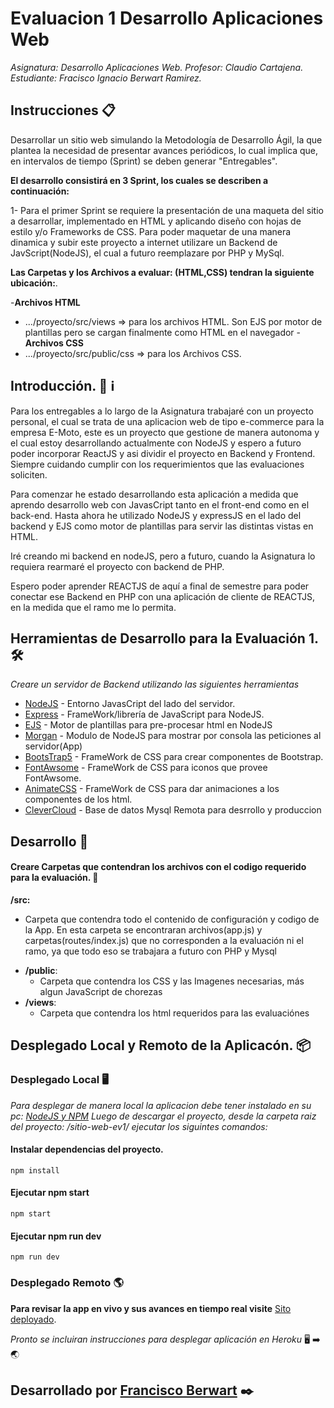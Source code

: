 # Evaluacion 1 Desarrollo Aplicaciones Web

_Asignatura: Desarrollo Aplicaciones Web.
Profesor: Claudio Cartajena.
Estudiante: Fracisco Ignacio Berwart Ramirez._



## Instrucciones 📋

Desarrollar un sitio web simulando la Metodología de Desarrollo Ágil, la que plantea la necesidad de presentar avances periódicos, lo cual implica que, en intervalos de tiempo (Sprint) se deben generar "Entregables".

**El desarrollo consistirá en 3 Sprint, los cuales se describen a continuación:**

1-
Para el primer Sprint se requiere la presentación de una maqueta del sitio a desarrollar, implementado en HTML y aplicando diseño con hojas de estilo y/o Frameworks de CSS.
Para poder maquetar de una manera dinamica y subir este proyecto a internet 
utilizare un Backend de JavScript(NodeJS), el cual a futuro reemplazare por PHP y MySql.

**Las Carpetas y  los Archivos a evaluar: (HTML,CSS) tendran la siguiente ubicación:**.

-**Archivos HTML**
   * .../proyecto/src/views  => para los archivos HTML.
        Son EJS por motor de plantillas pero se cargan finalmente como HTML en el navegador
-**Archivos CSS**
   * .../proyecto/src/public/css => para los Archivos CSS.


## Introducción. 🚨 ℹ️

Para los entregables a lo largo de la Asignatura trabajaré con un proyecto personal, el cual se trata de una aplicacion web de tipo e-commerce para la empresa E-Moto, este es un proyecto que gestione de manera autonoma y el cual estoy desarrollando actualmente con NodeJS y espero a futuro poder incorporar ReactJS y asi dividir el proyecto en Backend y Frontend. Siempre cuidando cumplir con los requerimientos que las evaluaciones soliciten.

Para comenzar he estado desarrollando esta aplicación a medida que aprendo desarrollo web con JavasCript tanto en el front-end como en el back-end. Hasta ahora he utilizado NodeJS y expressJS en el lado del backend y EJS como motor de plantillas para servir las distintas vistas en HTML.

Iré creando mi backend en nodeJS, pero a futuro, cuando la Asignatura lo requiera rearmaré el proyecto con backend de PHP.

Espero poder aprender REACTJS de aquí a final de semestre para poder conectar ese Backend en PHP con una aplicación de cliente de REACTJS, en la medida que el ramo me lo permita.




## Herramientas de Desarrollo para la Evaluación 1. 🛠️

_Creare un servidor de Backend utilizando las siguientes herramientas_

* [NodeJS](http:///_) - Entorno JavasCript del lado del servidor.
* [Express](https://_/) - FrameWork/librería de JavaScript para NodeJS.
* [EJS](https://_/) - Motor de plantillas para pre-procesar html en NodeJS
* [Morgan](https://_/) - Modulo de NodeJS para mostrar por consola las peticiones al servidor(App)
* [BootsTrap5](https://_/) - FrameWork de CSS para crear componentes de Bootstrap.
* [FontAwsome](https://_/) - FrameWork de CSS para iconos que provee FontAwsome.
* [AnimateCSS](https://_/) - FrameWork de CSS para dar animaciones a los componentes de los html.
* [CleverCloud](https://_/) - Base de datos Mysql Remota para desrrollo y produccion




## Desarrollo 🚀

#### Creare Carpetas que contendran los archivos con el codigo requerido para la evaluación. 📂

**/src:**

  * Carpeta que contendra todo el contenido de configuración y codigo de la App.
    En esta carpeta se encontraran archivos(app.js) y carpetas(routes/index.js) que no corresponden a la evaluación ni el ramo, ya que todo eso se trabajara a futuro con PHP y Mysql
- **/public**:
    * Carpeta que contendra los CSS y las Imagenes necesarias, más algun JavaScript de chorezas
- **/views**:
    * Carpeta que contendra los html requeridos para las evaluaciónes




## Desplegado Local y Remoto de la Aplicacón. 📦

### Desplegado Local 🖥️

_Para desplegar de manera local la aplicacion debe tener instalado en su pc: [NodeJS y NPM](https://nodejs.org/es/) 
Luego de descargar el proyecto, desde la carpeta raiz del proyecto: /sitio-web-ev1/
ejecutar los siguintes comandos:_


#### Instalar dependencias del proyecto.

```
npm install
```
#### Ejecutar npm start

```
npm start
```

#### Ejecutar npm run dev

```
npm run dev
```

### Desplegado Remoto 🌎

**Para revisar la app en vivo y sus avances en tiempo real visite** [Sito deployado](https://pages.github.com/).

*Pronto se incluiran instrucciones para desplegar aplicación en Heroku* 🖥️ ➡️ 🌏


## Desarrollado por [Francisco Berwart](https://github.com/Panchober27) ✒️

